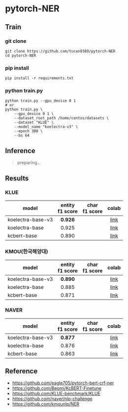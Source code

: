 # pytorch-NER

## Train

### git clone

```shell
git clone https://github.com/tucan9389/pytorch-NER
cd pytorch-NER
```

### pip install

```shell
pip install -r requirements.txt
```

### python train.py

```shell
python train.py --gpu_device 0 1
# or
python train.py \
    --gpu_device 0 1 \
    --dataset_root_path /home/centos/datasets \
    --dataset "KLUE" \
    --model_name "koelectra-v3" \
    --epoch 300 \
    --bs 64
```

## Inference

> preparing...

## Results

### KLUE

model | entity<br>f1 score | char<br>f1 score | colab
-- | :--: | :--: | :--:
koelectra-base-v3 | **0.926** |  | [link](https://colab.research.google.com/drive/1dCsFmOeUZAR7DY6jJNITyG8AeP9RTzdM?usp=sharing)
koelectra-base | 0.925 |  | [link](https://colab.research.google.com/drive/1aKCaI_c_Mg8f0DK4cgOIVEsTRO_0avEp?usp=sharing)
kcbert-base | 0.890 |  | [link](https://colab.research.google.com/drive/1uJxX6pRsi9O13J7agSrf6bpTIfxLOJg1?usp=sharing)

### KMOU(한국해양대)

model | entity<br>f1 score | char<br>f1 score | colab
-- | :--: | :--: | :--:
koelectra-base-v3 | **0.890** |  | [link](https://colab.research.google.com/drive/1e_35D_WigNDu48mO1MjkRjpb-jCgouxt?usp=sharing)
koelectra-base | 0.885 |  | [link](https://colab.research.google.com/drive/10B0HdxH0HnLz9UidRlztp0CTvN3EtEXc?usp=sharing)
kcbert-base | 0.871 |  | [link](https://colab.research.google.com/drive/1Dg08ZjLu4T1LjwCoAnc0XW-eU2olTPz-?usp=sharing)

### NAVER

model | entity<br>f1 score | char<br>f1 score | colab
-- | :--: | :--: | :--:
koelectra-base-v3 | **0.877** |  | [link](https://colab.research.google.com/drive/1LuiGHDkJnpWyOkN7FUqzCNXWi9fpYvH8?usp=sharing)
koelectra-base | 0.876 |  | [link](https://colab.research.google.com/drive/1wL5al6DPTbP3IceX1I993v-1G3Q8kJwE?usp=sharing)
kcbert-base | 0.863 |  | [link](https://colab.research.google.com/drive/19B4HneG4BUJK_Nac6PAt6SfLB4Q-tzXs?usp=sharing)

## Reference

- https://github.com/eagle705/pytorch-bert-crf-ner
- https://github.com/Beomi/KcBERT-Finetune
- https://github.com/KLUE-benchmark/KLUE
- https://github.com/naver/nlp-challenge
- https://github.com/kmounlp/NER
